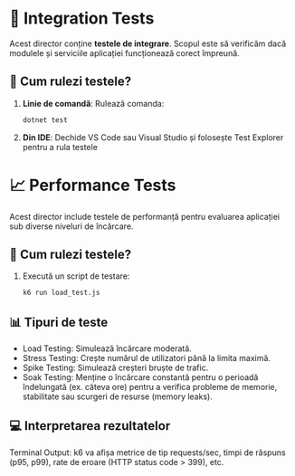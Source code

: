 # 🧪 Integration Tests

Acest director conține **testele de integrare**. Scopul este să verificăm dacă modulele și serviciile aplicației funcționează corect împreună.

## 🚀 Cum rulezi testele?

1. **Linie de comandă**:
   Rulează comanda:
   ```bash
   dotnet test

2. **Din IDE**:
  Dechide VS Code sau Visual Studio și folosește Test Explorer pentru a rula testele 


# 📈 Performance Tests 

Acest director include testele de performanță pentru evaluarea aplicației sub diverse niveluri de încărcare.

## 🚀 Cum rulezi testele?

1. Execută un script de testare:
   ```bash
   k6 run load_test.js


## 📊 Tipuri de teste
- Load Testing: Simulează încărcare moderată.
- Stress Testing: Crește numărul de utilizatori până la limita maximă.
- Spike Testing: Simulează creșteri bruște de trafic.
- Soak Testing: Menține o încărcare constantă pentru o perioadă îndelungată (ex. câteva ore) pentru a verifica probleme de memorie, stabilitate sau scurgeri de resurse (memory leaks).



## 💻 Interpretarea rezultatelor
Terminal Output:
k6 va afișa metrice de tip requests/sec, timpi de răspuns (p95, p99), rate de eroare (HTTP status code > 399), etc.
